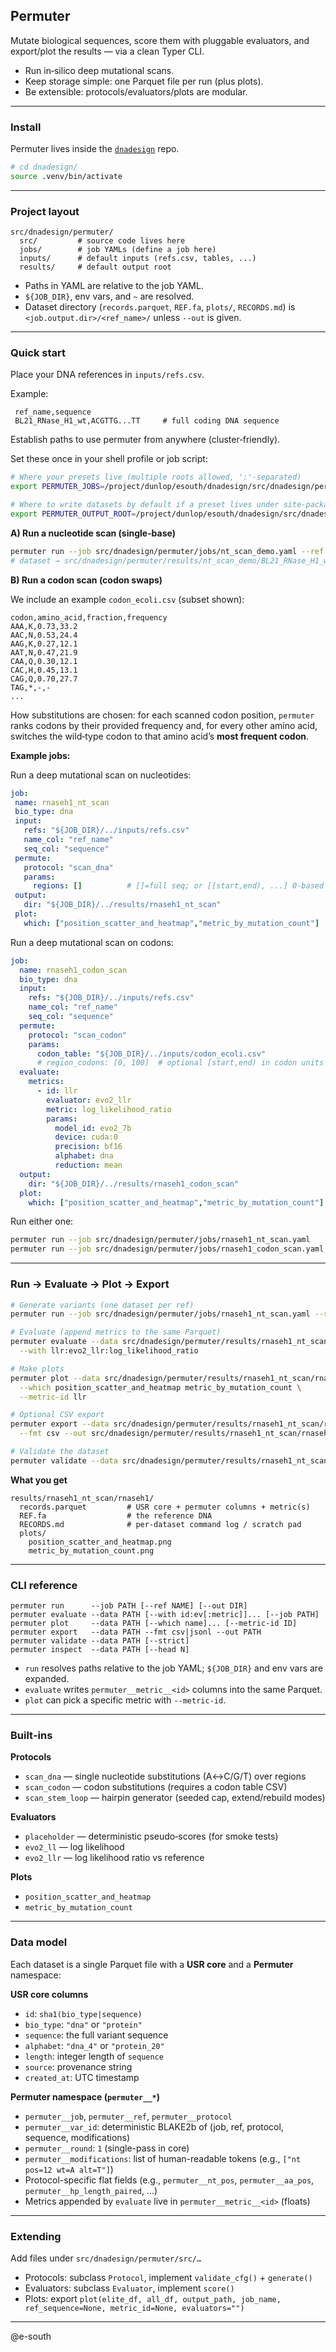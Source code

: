 ## Permuter

Mutate biological sequences, score them with pluggable evaluators, and export/plot the results — via a clean Typer CLI.

- Run in‑silico deep mutational scans.
- Keep storage simple: one Parquet file per run (plus plots).
- Be extensible: protocols/evaluators/plots are modular.

---

### Install

Permuter lives inside the [`dnadesign`](https://github.com/e-south/dnadesign) repo.
```bash
# cd dnadesign/
source .venv/bin/activate
```

---

### Project layout

```
src/dnadesign/permuter/
  src/         # source code lives here
  jobs/        # job YAMLs (define a job here)
  inputs/      # default inputs (refs.csv, tables, ...)
  results/     # default output root
```

* Paths in YAML are relative to the job YAML.
* `${JOB_DIR}`, env vars, and `~` are resolved.
* Dataset directory (`records.parquet`, `REF.fa`, `plots/`, `RECORDS.md`) is `<job.output.dir>/<ref_name>/` unless `--out` is given.

---

### Quick start

Place your DNA references in `inputs/refs.csv`.

Example:

```csv
 ref_name,sequence
 BL21_RNase_H1_wt,ACGTTG...TT     # full coding DNA sequence
```

Establish paths to use permuter from anywhere (cluster‑friendly).

Set these once in your shell profile or job script:

```bash
# Where your presets live (multiple roots allowed, ':'-separated)
export PERMUTER_JOBS=/project/dunlop/esouth/dnadesign/src/dnadesign/permuter/jobs

# Where to write datasets by default if a preset lives under site‑packages
export PERMUTER_OUTPUT_ROOT=/project/dunlop/esouth/dnadesign/src/dnadesign/permuter/results
```


**A) Run a nucleotide scan (single‑base)**

```bash
permuter run --job src/dnadesign/permuter/jobs/nt_scan_demo.yaml --ref BL21_RNase_H1_wt
# dataset → src/dnadesign/permuter/results/nt_scan_demo/BL21_RNase_H1_wt/
```

**B) Run a codon scan (codon swaps)**

We include an example `codon_ecoli.csv` (subset shown):

```csv
codon,amino_acid,fraction,frequency
AAA,K,0.73,33.2
AAC,N,0.53,24.4
AAG,K,0.27,12.1
AAT,N,0.47,21.9
CAA,Q,0.30,12.1
CAC,H,0.45,13.1
CAG,Q,0.70,27.7
TAG,*,-,-
...
```

How substitutions are chosen: for each scanned codon position, `permuter` ranks codons by their provided frequency and, for every other amino acid, switches the wild‑type codon to that amino acid’s **most frequent codon**.

**Example jobs:**

Run a deep mutational scan on nucleotides:
```yaml
job:
 name: rnaseh1_nt_scan
 bio_type: dna
 input:
   refs: "${JOB_DIR}/../inputs/refs.csv"
   name_col: "ref_name"
   seq_col: "sequence"
 permute:
   protocol: "scan_dna"
   params:
     regions: []          # []=full seq; or [[start,end), ...] 0-based
 output:
   dir: "${JOB_DIR}/../results/rnaseh1_nt_scan"
 plot:
   which: ["position_scatter_and_heatmap","metric_by_mutation_count"]
```

Run a deep mutational scan on codons:
```yaml
job:
  name: rnaseh1_codon_scan
  bio_type: dna
  input:
    refs: "${JOB_DIR}/../inputs/refs.csv"
    name_col: "ref_name"
    seq_col: "sequence"
  permute:
    protocol: "scan_codon"
    params:
      codon_table: "${JOB_DIR}/../inputs/codon_ecoli.csv"
      # region_codons: [0, 100]  # optional [start,end) in codon units
  evaluate:
    metrics:
      - id: llr
        evaluator: evo2_llr
        metric: log_likelihood_ratio
        params:
          model_id: evo2_7b
          device: cuda:0
          precision: bf16
          alphabet: dna
          reduction: mean
  output:
    dir: "${JOB_DIR}/../results/rnaseh1_codon_scan"
  plot:
    which: ["position_scatter_and_heatmap","metric_by_mutation_count"]
```

Run either one:

```bash
permuter run --job src/dnadesign/permuter/jobs/rnaseh1_nt_scan.yaml   --ref BL21_RNase_H1_wt
permuter run --job src/dnadesign/permuter/jobs/rnaseh1_codon_scan.yaml --ref BL21_RNase_H1_wt
```

---

### Run → Evaluate → Plot → Export

```bash
# Generate variants (one dataset per ref)
permuter run --job src/dnadesign/permuter/jobs/rnaseh1_nt_scan.yaml --ref rnaseh1

# Evaluate (append metrics to the same Parquet)
permuter evaluate --data src/dnadesign/permuter/results/rnaseh1_nt_scan/rnaseh1/records.parquet \
  --with llr:evo2_llr:log_likelihood_ratio

# Make plots
permuter plot --data src/dnadesign/permuter/results/rnaseh1_nt_scan/rnaseh1/records.parquet \
  --which position_scatter_and_heatmap metric_by_mutation_count \
  --metric-id llr

# Optional CSV export
permuter export --data src/dnadesign/permuter/results/rnaseh1_nt_scan/rnaseh1/records.parquet \
  --fmt csv --out src/dnadesign/permuter/results/rnaseh1_nt_scan/rnaseh1/records.csv

# Validate the dataset
permuter validate --data src/dnadesign/permuter/results/rnaseh1_nt_scan/rnaseh1/records.parquet --strict
```

**What you get**

```
results/rnaseh1_nt_scan/rnaseh1/
  records.parquet         # USR core + permuter columns + metric(s)
  REF.fa                  # the reference DNA
  RECORDS.md              # per-dataset command log / scratch pad
  plots/
    position_scatter_and_heatmap.png
    metric_by_mutation_count.png
```

---

### CLI reference

```
permuter run      --job PATH [--ref NAME] [--out DIR]
permuter evaluate --data PATH [--with id:ev[:metric]]... [--job PATH]
permuter plot     --data PATH [--which name]... [--metric-id ID]
permuter export   --data PATH --fmt csv|jsonl --out PATH
permuter validate --data PATH [--strict]
permuter inspect  --data PATH [--head N]
```

* `run` resolves paths relative to the job YAML; `${JOB_DIR}` and env vars are expanded.
* `evaluate` writes `permuter__metric__<id>` columns into the same Parquet.
* `plot` can pick a specific metric with `--metric-id`.

---

### Built‑ins

**Protocols**

* `scan_dna` — single nucleotide substitutions (A↔C/G/T) over regions
* `scan_codon` — codon substitutions (requires a codon table CSV)
* `scan_stem_loop` — hairpin generator (seeded cap, extend/rebuild modes)

**Evaluators**

* `placeholder` — deterministic pseudo‑scores (for smoke tests)
* `evo2_ll` — log likelihood
* `evo2_llr` — log likelihood ratio vs reference

**Plots**

* `position_scatter_and_heatmap`
* `metric_by_mutation_count`

---

### Data model

Each dataset is a single Parquet file with a **USR core** and a **Permuter** namespace:

**USR core columns**

* `id`: `sha1(bio_type|sequence)`
* `bio_type`: `"dna"` or `"protein"`
* `sequence`: the full variant sequence
* `alphabet`: `"dna_4"` or `"protein_20"`
* `length`: integer length of `sequence`
* `source`: provenance string
* `created_at`: UTC timestamp

**Permuter namespace (`permuter__*`)**

* `permuter__job`, `permuter__ref`, `permuter__protocol`
* `permuter__var_id`: deterministic BLAKE2b of (job, ref, protocol, sequence, modifications)
* `permuter__round`: `1` (single-pass in core)
* `permuter__modifications`: list of human-readable tokens (e.g., `["nt pos=12 wt=A alt=T"]`)
* Protocol-specific flat fields (e.g., `permuter__nt_pos`, `permuter__aa_pos`, `permuter__hp_length_paired`, …)
* Metrics appended by `evaluate` live in `permuter__metric__<id>` (floats)

---

### Extending

Add files under `src/dnadesign/permuter/src/…`

* Protocols: subclass `Protocol`, implement `validate_cfg()` + `generate()`
* Evaluators: subclass `Evaluator`, implement `score()`
* Plots: export `plot(elite_df, all_df, output_path, job_name, ref_sequence=None, metric_id=None, evaluators="")`

---

@e-south

